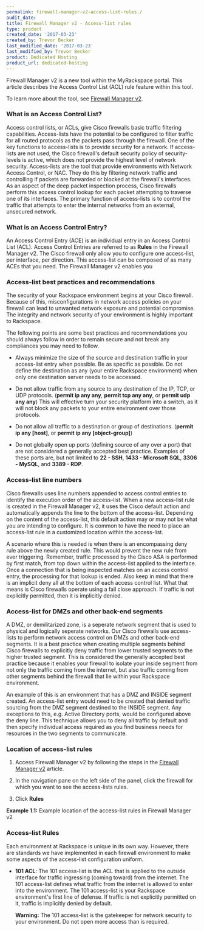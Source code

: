 ```yaml
---
permalink: firewall-manager-v2-access-list-rules./
audit_date:
title: Firewall Manager v2 - Access-list rules
type: product
created_date: '2017-03-23'
created_by: Trevor Becker
last_modified_date: '2017-03-23'
last_modified_by: Trevor Becker
product: Dedicated Hosting
product_url: dedicated-hosting
---
```


<!-- IMAGE "FWCPv2 Article 5 Image Logo" -->
Firewall Manager v2 is a new tool within the MyRackspace portal. This article describes the Access Control List (ACL) rule feature within this tool. 

To learn more about the tool, see [Firewall Manager v2](https://support.rackspace.com/how-to/firewall-manager-v2).

### What is an Access Control List?

Access control lists, or ACLs, give Cisco firewalls basic traffic filtering capabilities. Access-lists have the potential to be configured to filter traffic for all routed protocols as the packets pass through the firewall. One of the key functions to access-lists is to provide security for a network. If access-lists are not used, the Cisco firewall's default security policy of security-levels is active, which does not provide the highest level of network security. Access-lists are the tool that provide environments with Network Access Control, or NAC. They do this by filtering network traffic and controlling if packets are forwarded or blocked at the firewall's interfaces. As an aspect of the deep packet inspection process, Cisco firewalls perform this access control lookup for each packet attempting to traverse one of its interfaces. The primary function of access-lists is to control the traffic that attempts to enter the internal networks from an external, unsecured network. 

### What is an Access Control Entry?

An Access Control Entry (ACE) is an individual entry in an Access Control List (ACL). Access Control Entries are referred to as **Rules** in the Firewall Manager v2. The Cisco firewall only allow you to configure one access-list, per interface, per direction. This access-list can be composed of as many ACEs that you need. The Firewall Manager v2 enables you

### Access-list best practices and recommendations

The security of your Rackspace environment begins at your Cisco firewall. Because of this, misconfigurations in network access policies on your firewall can lead to unwanted network exposure and potential compromise. The integrity and network security of your environment is highly important to Rackspace. 

The following points are some best practices and recommendations you should always follow in order to remain secure and not break any compliances you may need to follow. 

- Always minimize the size of the source and destination traffic in your access-list entry when possible. Be as specific as possible. Do not define the destination as any (your entire Rackspace environment) when only one destination server needs to be accessed.

- Do not allow traffic from any source to any destination of the IP, TCP, or UDP protocols. (**permit ip any any**, **permit tcp any any**, or **permit udp any any**) This will effective turn your security platform into a switch, as it will not block any packets to your entire environment over those protocols.

- Do not allow all traffic to a destination or group of destinations. (**permit ip any [host]**, or **permit ip any [object-group]**)

- Do not globally open up ports (defining source of any over a port) that are not considered a generally accepted best practice. Examples of these ports are, but not limited to **22 - SSH**, **1433 - Microsoft SQL**, **3306 - MySQL**, and **3389 - RDP**.

### Access-list line numbers

Cisco firewalls uses line numbers appended to access control entries to identify the execution order of the access-list. When a new access-list rule is created in the Firewall Manager v2, it uses the Cisco default action and automatically appends the line to the bottom of the access-list. Depending on the content of the access-list, this default action may or may not be what you are intending to configure. It is common to have the need to place an access-list rule in a customized location within the access-list.

A scenario where this is needed is when there is an encompassing deny rule above the newly created rule. This would prevent the new rule from ever triggering. Remember, traffic processed by the Cisco ASA is performed by first match, from top down within the access-list applied to the interface. Once a connection that is being inspected matches on an access control entry, the processing for that lookup is ended. Also keep in mind that there is an implicit deny all at the bottom of each access control list. What that means is Cisco firewalls operate using a fail close approach. If traffic is not explicitly permitted, then it is implicitly denied.

### Access-list for DMZs and other back-end segments

A DMZ, or demilitarized zone, is a seperate network segment that is used to physical and logically seperate networks. Our Cisco firewalls use access-lists to perform network access control on DMZs and other back-end segments. It is a best practice when creating multiple segments behind Cisco firewalls to explicitly deny traffic from lower trusted segments to the higher trusted segment. This is considered the generally accepted best practice because it enables your firewall to isolate your inside segment from not only the traffic coming from the internet, but also traffic coming from other segments behind the firewall that lie within your Rackspace environment. 

An example of this is an environment that has a DMZ and INSIDE segment created. An access-list entry would need to be created that denied traffic sourcing from the DMZ segment destined to the INSIDE segment. Any exceptions to this, e.g. Active Directory ports, would be configured above the deny line. This technique allows you to deny all traffic by default and then specify individual access required as you find business needs for resources in the two segments to communicate.

### Location of access-list rules

1. Access Firewall Manager v2 by following the steps in the [Firewall Manager v2](https://support.rackspace.com/how-to/firewall-manager-v2) article.

2. In the navigation pane on the left side of the panel, click the firewall for which you want to see the access-lists rules.

3. Click **Rules**

  **Example 1.1:** Example location of the access-list rules in Firewall Manager v2
  <!-- Image "FWCPv2 Article 5 Image Rules" --->
  
### Access-list Rules

Each environment at Rackspace is unique in its own way. However, there are standards we have implemented in each firewall environment to make some aspects of the access-list configuration uniform.

- **101 ACL**: The 101 access-list is the ACL that is applied to the outside interface for traffic ingressing (coming toward) from the internet. The 101 access-list defines what traffic from the internet is allowed to enter into the environment. The 101 access-list is your Rackspace environment's first line of defense. If traffic is not explicitly permitted on it, traffic is implicitly denied by default.

  **Warning:** The 101 access-list is the gatekeeper for network security to your environment. Do not open more access than is required. 
 
